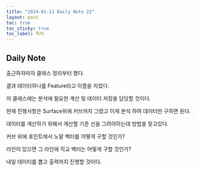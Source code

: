 ```yaml
---
title: "2024-01-11 Daily Note 22"
layout: post
toc: true
toc_sticky: true
toc_label: 목차
---
```


## Daily Note

출근하자마자 클래스 정리부터 했다.

결과 데이터하나를 Feature라고 이름을 지었다.

이 클래스에는 분석에 필요한 계산 및 데이터 저장을 담당할 것이다.

현재 진행사항은 Surface위에 커브까지 그렸고 이제 분석 하여 데이터만 구하면 된다.

데이터를 계산하기 위해서 계산할 기준 선을 그려야하는데 방법을 찾고있다.

커브 위에 포인트에서 노말 벡터를 어떻게 구할 것인가?

라인이 있으면 그 라인에 직교 벡터는 어떻게 구할 것인가?

내일 데이터를 뽑고 출력까지 진행할 것이다.